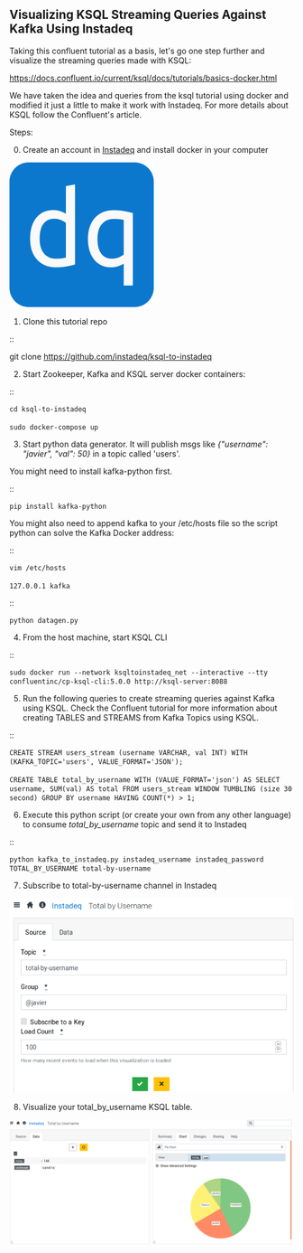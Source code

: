 Visualizing KSQL Streaming Queries Against Kafka Using Instadeq
---------------------------------------------------------------

Taking this confluent tutorial as a basis, let's go one step further and visualize the streaming queries made with KSQL:

https://docs.confluent.io/current/ksql/docs/tutorials/basics-docker.html

We have taken the idea and queries from the ksql tutorial using docker and modified it just a little to make it work with Instadeq. For more details about KSQL follow the Confluent's article.

Steps:

0. Create an account in [Instadeq](https://instadeq.com) and install docker in your computer

![Instadeq](instadeq.png?raw=true "Instadeq")

1. Clone this tutorial repo

::

   git clone https://github.com/instadeq/ksql-to-instadeq

2. Start Zookeeper, Kafka and KSQL server docker containers:

::

    cd ksql-to-instadeq

    sudo docker-compose up

3. Start python data generator. It will publish msgs like *{"username": "javier", "val": 50}* in a topic called 'users'.

You might need to install kafka-python first.

::

    pip install kafka-python

You might also need to append kafka to your /etc/hosts file so the script python can solve the Kafka Docker address:

::

    vim /etc/hosts

    127.0.0.1 kafka

::

    python datagen.py


4. From the host machine, start KSQL CLI

::

    sudo docker run --network ksqltoinstadeq_net --interactive --tty confluentinc/cp-ksql-cli:5.0.0 http://ksql-server:8088


5. Run the following queries to create streaming queries against Kafka using KSQL. Check the Confluent tutorial for more information about creating TABLES and STREAMS from Kafka Topics using KSQL.

::

    CREATE STREAM users_stream (username VARCHAR, val INT) WITH (KAFKA_TOPIC='users', VALUE_FORMAT='JSON');

    CREATE TABLE total_by_username WITH (VALUE_FORMAT='json') AS SELECT username, SUM(val) AS total FROM users_stream WINDOW TUMBLING (size 30 second) GROUP BY username HAVING COUNT(*) > 1;


6. Execute this python script (or create your own from any other language) to consume *total_by_username* topic and send it to Instadeq

::

	python kafka_to_instadeq.py instadeq_username instadeq_password TOTAL_BY_USERNAME total-by-username


7. Subscribe to total-by-username channel in Instadeq

![Subscribe](screenshots/subscribe-to-channel.png?raw=true "Subscribe")

8. Visualize your total_by_username KSQL table.

![Visualize](screenshots/visualize-ksql.png?raw=true "Visualize")
